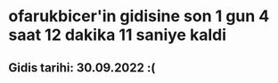 # ofarukbicer'in gidisine son 1 gun 4 saat 12 dakika 11 saniye kaldi

## Gidis tarihi: 30.09.2022 :(